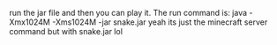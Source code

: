 run the jar file and then you can play it. The run command is:
java -Xmx1024M -Xms1024M -jar snake.jar
yeah its just the minecraft server command but with snake.jar lol
